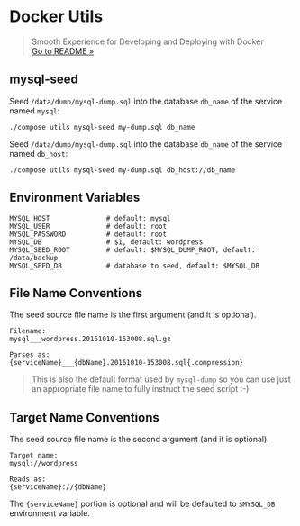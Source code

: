 # Docker Utils
> Smooth Experience for Developing and Deploying with Docker  
> [Go to README &raquo;](../../README.md)



## mysql-seed

Seed `/data/dump/mysql-dump.sql` into the database `db_name` of the service named `mysql`:

```
./compose utils mysql-seed my-dump.sql db_name
```

Seed `/data/dump/mysql-dump.sql` into the database `db_name` of the service named `db_host`:

```
./compose utils mysql-seed my-dump.sql db_host://db_name
```

## Environment Variables

```
MYSQL_HOST              # default: mysql
MYSQL_USER              # default: root
MYSQL_PASSWORD          # default: root
MYSQL_DB                # $1, default: wordpress
MYSQL_SEED_ROOT         # default: $MYSQL_DUMP_ROOT, default: /data/backup
MYSQL_SEED_DB           # database to seed, default: $MYSQL_DB
```

## File Name Conventions

The seed source file name is the first argument (and it is optional).

```
Filename:
mysql___wordpress.20161010-153008.sql.gz

Parses as:
{serviceName}___{dbName}.20161010-153008.sql{.compression}
```

> This is also the default format used by `mysql-dump` so you can use just an 
> appropriate file name to fully instruct the seed script :-)

## Target Name Conventions

The seed source file name is the second argument (and it is optional).

```
Target name:
mysql://wordpress

Reads as:
{serviceName}://{dbName}
```

The `{serviceName}` portion is optional and will be defaulted to `$MYSQL_DB` environment variable.

